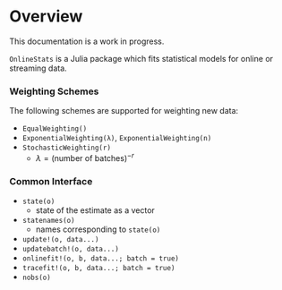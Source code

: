 # Overview

This documentation is a work in progress.


`OnlineStats` is a Julia package which fits statistical models for online or streaming data.

### Weighting Schemes
The following schemes are supported for weighting new data:

- `EqualWeighting()`
- `ExponentialWeighting(λ)`, `ExponentialWeighting(n)`
- `StochasticWeighting(r)`
    - $λ = (\text{number of batches})^{-r}$

### Common Interface

- `state(o)`
    - state of the estimate as a vector
- `statenames(o)`
    - names corresponding to `state(o)`
- `update!(o, data...)`
- `updatebatch!(o, data...)`
- `onlinefit!(o, b, data...; batch = true)`
- `tracefit!(o, b, data...; batch = true)`
- `nobs(o)`
